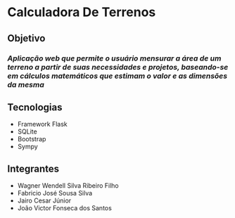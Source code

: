 # **Calculadora** De Terrenos
## **Objetivo**
### _Aplicação web que permite o usuário mensurar a área de um terreno a partir de suas necessidades e projetos, baseando-se em cálculos matemáticos que estimam o valor e as dimensões da mesma_
## **Tecnologias**
- Framework Flask
- SQLite
- Bootstrap
- Sympy
## Integrantes
- Wagner Wendell Silva Ribeiro Filho 
- Fabricio José Sousa Silva
- Jairo Cesar Júnior
- João Victor Fonseca dos Santos
